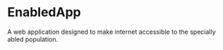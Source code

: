 # EnabledApp
A web application designed to make internet accessible to the specially abled population.
